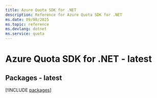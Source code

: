 ```yaml
---
title: Azure Quota SDK for .NET
description: Reference for Azure Quota SDK for .NET
ms.date: 09/08/2025
ms.topic: reference
ms.devlang: dotnet
ms.service: quota
---
```

# Azure Quota SDK for .NET - latest
## Packages - latest
[!INCLUDE [packages](quota-index.md)]
